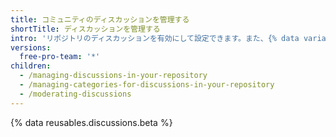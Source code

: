 ```yaml
---
title: コミュニティのディスカッションを管理する
shortTitle: ディスカッションを管理する
intro: 'リポジトリのディスカッションを有効にして設定できます。また、{% data variables.product.product_name %} のツールを使用して、コミュニティメンバー間の会話をモデレートできます。'
versions:
  free-pro-team: '*'
children:
  - /managing-discussions-in-your-repository
  - /managing-categories-for-discussions-in-your-repository
  - /moderating-discussions
---
```

{% data reusables.discussions.beta %}
